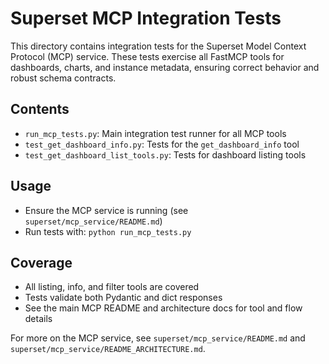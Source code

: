 # Superset MCP Integration Tests

This directory contains integration tests for the Superset Model Context Protocol (MCP) service. These tests exercise all FastMCP tools for dashboards, charts, and instance metadata, ensuring correct behavior and robust schema contracts.

## Contents
- `run_mcp_tests.py`: Main integration test runner for all MCP tools
- `test_get_dashboard_info.py`: Tests for the `get_dashboard_info` tool
- `test_get_dashboard_list_tools.py`: Tests for dashboard listing tools

## Usage
- Ensure the MCP service is running (see `superset/mcp_service/README.md`)
- Run tests with: `python run_mcp_tests.py`

## Coverage
- All listing, info, and filter tools are covered
- Tests validate both Pydantic and dict responses
- See the main MCP README and architecture docs for tool and flow details

For more on the MCP service, see `superset/mcp_service/README.md` and `superset/mcp_service/README_ARCHITECTURE.md`.
